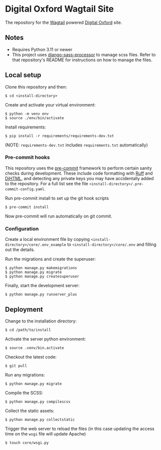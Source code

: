 # Digital Oxford Wagtail Site

The repository for the [Wagtail](https://docs.wagtail.io/en/stable/index.html) powered [Digital Oxford](https://digitaloxford.com) site.


## Notes

- Requires Python 3.11 or newer
- This project uses [django-sass-processor](https://github.com/jrief/django-sass-processor) to manage scss files. Refer to that repository's README for instructions on how to manage the files.

## Local setup

Clone this repository and then:

```
$ cd <install-directory>
```

Create and activate your virtual environment:

```
$ python -m venv env
$ source ./env/bin/activate
```

Install requirements:

```
$ pip install -r requirements/requirements-dev.txt
```

(NOTE: `requirements-dev.txt` includes `requirements.txt` automatically)

### Pre-commit hooks

This repository uses the [pre-commit](https://pre-commit.com/) framework to perform certain sanity checks during development. These include code formatting with [Ruff](https://docs.astral.sh/ruff/) and [DjHTML](https://github.com/rtts/djhtml), and detecting any private keys you may have accidentally added to the repository. For a full list see the file `<install-directory>/.pre-commit-config.yaml`.

Run pre-commit install to set up the git hook scripts

```
$ pre-commit install
```

Now pre-commit will run automatically on git commit.

### Configuration

Create a local environment file by copying `<install-directory>/core/.env_example` to `<install-directory>/core/.env` and filling out the details.

Run the migrations and create the superuser:

```
$ python manage.py makemigrations
$ python manage.py migrate
$ python manage.py createsuperuser
```

Finally, start the development server:

```
$ python manage.py runserver_plus
```

## Deployment

Change to the installation directory:

```
$ cd /path/to/install
```

Activate the server python environment:

```
$ source .venv/bin.activate
```

Checkout the latest code:

```
$ git pull
```

Run any migrations:

```
$ python manage.py migrate
```

Compile the SCSS:

```
$ python manage.py compilescss
```

Collect the static assets:

```
$ python manage.py collectstatic
```

Trigger the web server to reload the files (in this case updating the access time on the `wsgi` file will update Apache)

```
$ touch core/wsgi.py
```
